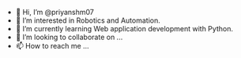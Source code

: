 - 👋 Hi, I’m @priyanshm07
- 👀 I’m interested in Robotics and Automation.
- 🌱 I’m currently learning Web application development with Python.
- 💞️ I’m looking to collaborate on ...
- 📫 How to reach me ...

<!---
priyanshm07/priyanshm07 is a ✨ special ✨ repository because its `README.md` (this file) appears on your GitHub profile.
You can click the Preview link to take a look at your changes.
--->
